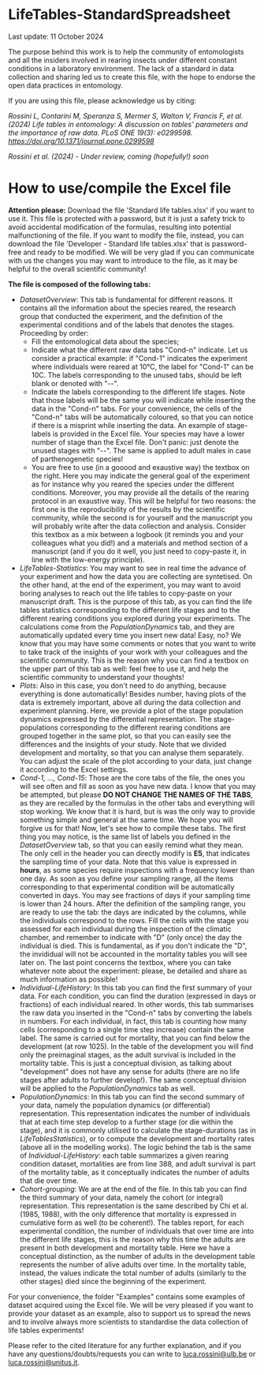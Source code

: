 # LifeTables-StandardSpreadsheet

Last update: 11 October 2024

The purpose behind this work is to help the community of entomologists and all the insiders involved in rearing insects under different constant conditions in a laboratory environment. The lack of a standard in data collection and sharing led us to create this file, with the hope to endorse the open data practices in entomology.

If you are using this file, please acknowledge us by citing:

_Rossini L, Contarini M, Speranza S, Mermer S, Walton V, Francis F, et al. (2024) Life tables in entomology: A discussion on tables’ parameters and the importance of raw data. PLoS ONE 19(3): e0299598. https://doi.org/10.1371/journal.pone.0299598_

_Rossini et al. (2024) - Under review, coming (hopefully!) soon_


# How to use/compile the Excel file

**Attention please:** Download the file 'Standard life tables.xlsx' if you want to use it. This file is protected with a password, but it is just a safety trick to avoid accidental modification of the formulas, resulting into potential malfunctioning of the file. If you want to modify the file, instead, you can download the file 'Developer - Standard life tables.xlsx' that is password-free and ready to be modified. We will be very glad if you can communicate with us the changes you may want to introduce to the file, as it may be helpful to the overall scientific community!

**The file is composed of the following tabs:**

- _DatasetOverview_: This tab is fundamental for different reasons. It contains all the information about the species reared, the research group that conducted the experiment, and the definition of the experimental conditions and of the labels that denotes the stages. Proceeding by order:
    - Fill the entomological data about the species;
    - Indicate what the different raw data tabs "Cond-n" indicate. Let us consider a practical example: if "Cond-1" indicates the experiment where individuals were reared at 10°C, the label for "Cond-1" can be 10C. The labels corresponding to the unused tabs, should be left blank or denoted with "--".
    - Indicate the labels corresponding to the different life stages. Note that those labels will be the same you will indicate while inserting the data in the "Cond-n" tabs. For your convenience, the cells of the "Cond-n" tabs will be automatically coloured, so that you can notice if there is a misprint while inserting the data. An example of stage-labels is provided in the Excel file. Your species may have a lower number of stage than the Excel file. Don't panic: just denote the unused stages with "--". The same is applied to adult males in case of parthenogenetic species!
    - You are free to use (in a gooood and exaustive way) the textbox on the right. Here you may indicate the general goal of the experiment as for instance why you reared the species under the different conditions. Moreover, you may provide all the details of the rearing protocol in an exaustive way. This will be helpful for two reasons: the first one is the reproducibility of the results by the scientific community, while the second is for yourself and the manuscript you will probably write after the data collection and analysis. Consider this textbox as a mix between a logbook (it reminds you and your colleagues what you did!) and a materials and method section of a manuscript (and if you do it well, you just need to copy-paste it, in line with the low-energy principle).
- _LifeTables-Statistics_: You may want to see in real time the advance of your experiment and how the data you are collecting are syntetised. On the other hand, at the end of the experiment, you may want to avoid boring analyses to reach out the life tables to copy-paste on your manuscript draft. This is the purpose of this tab, as you can find the life tables statistics corresponding to the different life stages and to the different rearing conditions you explored during your experiments. The calculations come from the _PopulationDynamics_ tab, and they are automatically updated every time you insert new data! Easy, no? We know that you may have some comments or notes that you want to write to take track of the insights of your work with your colleagues and the scientific community. This is the reason why you can find a textbox on the upper part of this tab as well: feel free to use it, and help the scientific community to understand your thoughts!
- _Plots_: Also in this case, you don't need to do anything, because everything is done automatically! Besides number, having plots of the data is extremely important, above all during the data collection and experiment planning. Here, we provide a plot of the stage population dynamics expressed by the differential representation. The stage-populations corresponding to the different rearing conditions are grouped together in the same plot, so that you can easily see the differences and the insights of your study. Note that we divided development and mortality, so that you can analyse them separately. You can adjust the scale of the plot according to your data, just change it according to the Excel settings.
- _Cond-1, …, Cond-15_: Those are the core tabs of the file, the ones you will see often and fill as soon as you have new data. I know that you may be attempted, but please **DO NOT CHANGE THE NAMES OF THE TABS**, as they are recalled by the formulas in the other tabs and everything will stop working. We know that it is hard, but is was the only way to provide something simple and general at the same time. We hope you will forgive us for that! Now, let's see how to compile these tabs. The first thing you may notice, is the same list of labels you defined in the _DatasetOverview_ tab, so that you can easily remind what they mean. The only cell in the header you can directly modify is **E5**, that indicates the sampling time of your data. Note that this value is expressed in **hours**, as some species require inspections with a frequency lower than one day. As soon as you define your sampling range, all the items corresponding to that experimental condition will be automatically converted in days. You may see fractions of days if your sampling time is lower than 24 hours. After the definition of the sampling range, you are ready to use the tab: the days are indicated by the columns, while the individuals correspond to the rows. Fill the cells with the stage you assessed for each individual during the inspection of the climatic chamber, and remember to indicate with "D" (only once) the day the individual is died. This is fundamental, as if you don't indicate the "D", the invididual will not be accounted in the mortality tables you will see later on. The last point concerns the textbox, where you can take whatever note about the experiment: please, be detailed and share as much information as possible! 
- _Individual-LifeHistory_: In this tab you can find the first summary of your data. For each condition, you can find the duration (expressed in days or fractions) of each individual reared. In other words, this tab summarises the raw data you inserted in the "Cond-n" tabs by converting the labels in numbers. For each individual, in fact, this tab is counting how many cells (corresponding to a single time step increase) contain the same label. The same is carried out for mortality, that you can find below the development (at row 1025). In the table of the development you will find only the preimaginal stages, as the adult survival is included in the mortality table. This is just a conceptual division, as talking about "development" does not have any sense for adults (there are no life stages after adults to further develop!). The same conceptual division will be applied to the _PopulationDynamics_ tab as well.
- _PopulationDynamics_: In this tab you can find the second summary of your data, namely the population dynamics (or differential) representation. This representation indicates the number of individuals that at each time step develop to a further stage (or die within the stage), and it is commonly utilised to calculate the stage-durations (as in _LifeTablesStatistics_), or to compute the development and mortality rates (above all in the modelling works). The logic behind the tab is the same of _Individual-LifeHistory_: each table summarizes a given rearing condition dataset, mortalities are from line 388, and adult survival is part of the mortality table, as it conceptually indicates the number of adults that die over time.
- _Cohort-grouping_: We are at the end of the file. In this tab you can find the third summary of your data, namely the cohort (or integral) representation. This representation is the same described by Chi et al. (1985, 1988), with the only difference that mortality is expressed in cumulative form as well (to be coherent!). The tables report, for each experimental condition, the number of individuals that over time are into the different life stages, this is the reason why this time the adults are present in both development and mortality table. Here we have a conceptual distinction, as the number of adults in the development table represents the number of alive adults over time. In the mortality table, instead, the values indicate the total number of adults (similarly to the other stages) died since the beginning of the experiment.

For your convenience, the folder "Examples" contains some examples of dataset acquired using the Excel file. We will be very pleased if you want to provide your dataset as an example, also to support us to spread the news and to involve always more scientists to standardise the data collection of life tables experiments!

Please refer to the cited literature for any further explanation, and if you have any questions/doubts/requests you can write to luca.rossini@ulb.be or luca.rossini@unitus.it.  

